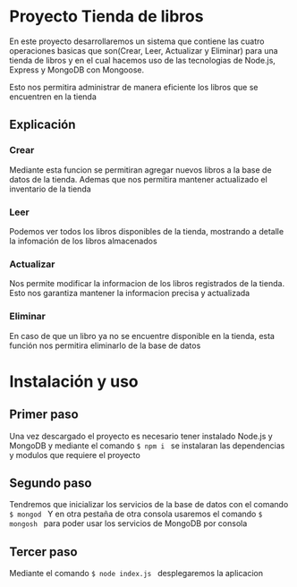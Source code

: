 # Proyecto Tienda de libros
En este proyecto desarrollaremos un sistema que contiene las cuatro operaciones basicas
que son(Crear, Leer, Actualizar y Eliminar) para una tienda de libros y en el cual hacemos
uso de las tecnologias de Node.js, Express y MongoDB con Mongoose.

Esto nos permitira administrar de manera eficiente los libros que se encuentren en la tienda

## Explicación

### Crear
Mediante esta funcion se permitiran agregar nuevos libros a la base de datos de la tienda.
Ademas que nos permitira mantener actualizado el inventario de la tienda

### Leer
Podemos ver todos los libros disponibles de la tienda, mostrando a detalle la infomación 
de los libros almacenados 

### Actualizar
Nos permite modificar la informacion de los libros registrados de la tienda. Esto nos 
garantiza mantener la informacion precisa y actualizada

### Eliminar
En caso de que un libro ya no se encuentre disponible en la tienda, esta función nos permitira
eliminarlo de la base de datos

# Instalación y uso

## Primer paso 
Una vez descargado el proyecto es necesario tener instalado Node.js y MongoDB
y mediante el comando 
`$ npm i `
se instalaran las dependencias y modulos que requiere el proyecto
## Segundo paso
Tendremos que inicializar los servicios de la base de datos con el comando
`$ mongod `
Y en otra pestaña de otra consola usaremos el comando
`$ mongosh `
para poder usar los servicios de MongoDB por consola 

## Tercer paso
Mediante el comando
`$ node index.js `
desplegaremos la aplicacion 





